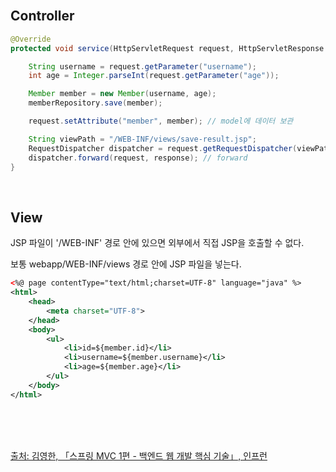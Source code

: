 <br />

## Controller

```java
@Override
protected void service(HttpServletRequest request, HttpServletResponse response) throws ServletException, IOException {

    String username = request.getParameter("username");
    int age = Integer.parseInt(request.getParameter("age"));

    Member member = new Member(username, age);
    memberRepository.save(member);

    request.setAttribute("member", member); // model에 데이터 보관

    String viewPath = "/WEB-INF/views/save-result.jsp";
    RequestDispatcher dispatcher = request.getRequestDispatcher(viewPath);
    dispatcher.forward(request, response); // forward
}
```

<br />

## View

JSP 파일이 '/WEB-INF' 경로 안에 있으면 외부에서 직접 JSP을 호출할 수 없다.

보통 webapp/WEB-INF/views 경로 안에 JSP 파일을 넣는다.

```xml
<%@ page contentType="text/html;charset=UTF-8" language="java" %>
<html>
    <head>
        <meta charset="UTF-8">
    </head>
    <body>
        <ul>
            <li>id=${member.id}</li>
            <li>username=${member.username}</li>
            <li>age=${member.age}</li>
        </ul>
    </body>
</html>
```

<br />
<br />
<br />

[출처: 김영한, 「스프링 MVC 1편 - 백엔드 웹 개발 핵심 기술」, 인프런](https://www.inflearn.com/course/%EC%8A%A4%ED%94%84%EB%A7%81-mvc-1)

<br />
